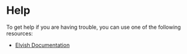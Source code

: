# Help

To get help if you are having trouble, you can use one of the following resources:

- [Elvish Documentation][elvish docs]

[elvish docs]: https://elv.sh/
